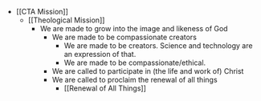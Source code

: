 - [[CTA Mission]]
    - [[Theological Mission]]
        - We are made to grow into the image and likeness of God
            - We are made to be compassionate creators
                - We are made to be creators. Science and technology are an expression of that.
                - We are made to be compassionate/ethical.
            - We are called to participate in (the life and work of) Christ
            - We are called to proclaim the renewal of all things
                - [[Renewal of All Things]]
